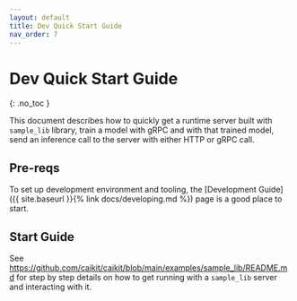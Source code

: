```yaml
---
layout: default
title: Dev Quick Start Guide
nav_order: 7
---
```


# Dev Quick Start Guide
{: .no_toc }

This document describes how to quickly get a runtime server built with `sample_lib` library, train a model with gRPC and with that trained model, send an inference call to the server with either HTTP or gRPC call.

## Pre-reqs
To set up development environment and tooling, the [Development Guide]({{ site.baseurl }}{% link docs/developing.md %}) page is a good place to start.

## Start Guide

See https://github.com/caikit/caikit/blob/main/examples/sample_lib/README.md for step by step details on how to get running with a `sample_lib` server and interacting with it.